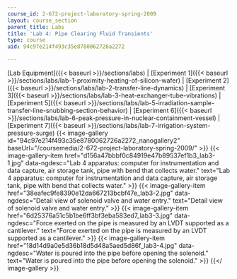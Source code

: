 ```yaml
---
course_id: 2-672-project-laboratory-spring-2009
layout: course_section
parent_title: Labs
title: 'Lab 4: Pipe Clearing Fluid Transients'
type: course
uid: 94c97e214f493c35e8780062726a2272

---
```


[Lab Equipment]({{< baseurl >}}/sections/labs) | [Experiment 1]({{< baseurl >}}/sections/labs/lab-1-proximity-heating-of-silicon-wafer) | [Experiment 2]({{< baseurl >}}/sections/labs/lab-2-transfer-line-dynamics) | [Experiment 3]({{< baseurl >}}/sections/labs/lab-3-heat-exchanger-tube-vibrations) | [Experiment 5]({{< baseurl >}}/sections/labs/lab-5-irradiation-sample-transfer-line-snubbing-section-behavior) | [Experiment 6]({{< baseurl >}}/sections/labs/lab-6-peak-pressure-in-nuclear-containment-vessel) | [Experiment 7]({{< baseurl >}}/sections/labs/lab-7-irrigation-system-pressure-surge)
{{< image-gallery id="94c97e214f493c35e8780062726a2272_nanogallery2" baseUrl="/coursemedia/2-672-project-laboratory-spring-2009/" >}}
{{< image-gallery-item href="d156a47bbbf0c84919e47b89537ef1b3_lab3-1.jpg" data-ngdesc="Lab 4 apparatus: computer for instrumentation and data capture, air storage tank, pipe with bend that collects water." text="Lab 4 apparatus: computer for instrumentation and data capture, air storage tank, pipe with bend that collects water." >}}
{{< image-gallery-item href="38eafec9fe8390e12da667213bcbf47e_lab3-2.jpg" data-ngdesc="Detail view of solenoid valve and water entry." text="Detail view of solenoid valve and water entry." >}}
{{< image-gallery-item href="6d25376a51c5b1be6ff3bf3eba583ed7_lab3-3.jpg" data-ngdesc="Force exerted on the pipe is measured by an LVDT supported as a cantilever." text="Force exerted on the pipe is measured by an LVDT supported as a cantilever." >}}
{{< image-gallery-item href="18d14d9a0e5d36b18d5d48a5aed5d86f_lab3-4.jpg" data-ngdesc="Water is poured into the pipe before opening the solenoid." text="Water is poured into the pipe before opening the solenoid." >}}
{{</ image-gallery >}}